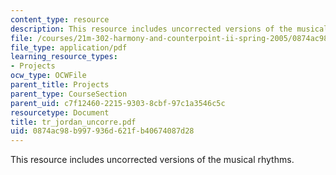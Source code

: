 ```yaml
---
content_type: resource
description: This resource includes uncorrected versions of the musical rhythms.
file: /courses/21m-302-harmony-and-counterpoint-ii-spring-2005/0874ac98b997936d621fb40674087d28_tr_jordan_uncorre.pdf
file_type: application/pdf
learning_resource_types:
- Projects
ocw_type: OCWFile
parent_title: Projects
parent_type: CourseSection
parent_uid: c7f12460-2215-9303-8cbf-97c1a3546c5c
resourcetype: Document
title: tr_jordan_uncorre.pdf
uid: 0874ac98-b997-936d-621f-b40674087d28
---
```

This resource includes uncorrected versions of the musical rhythms.

